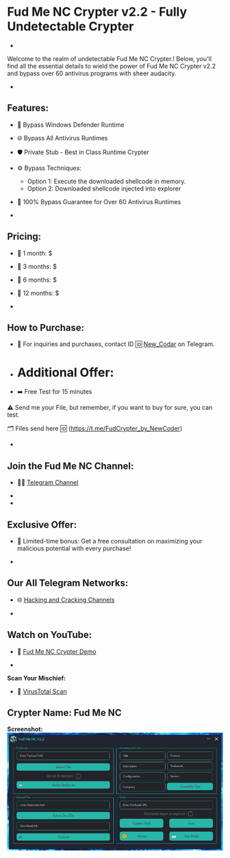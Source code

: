 # Fud Me NC Crypter v2.2 - Fully Undetectable Crypter

-
Welcome to the realm of undetectable Fud Me NC Crypter.! Below, you'll find all the essential details to wield the power of Fud Me NC Crypter v2.2 and bypass over 60 antivirus programs with sheer audacity.

-
## Features:
- 🚀 Bypass Windows Defender Runtime
- 🌐 Bypass All Antivirus Runtimes
- 🛡️ Private Stub - Best in Class Runtime Crypter
- ⚙️ Bypass Techniques:
  - Option 1: Execute the downloaded shellcode in memory.
  - Option 2: Downloaded shellcode injected into explorer
- 💯 100% Bypass Guarantee for Over 60 Antivirus Runtimes

-
## Pricing:
- 💼 1 month: $
- 💼 3 months: $
- 💼 6 months: $
- 💼 12 months: $

-
## How to Purchase:
- 💬 For inquiries and purchases, contact ID 🆔 [New_Codar](https://t.me/New_Codar) on Telegram.

- 
  # Additional Offer:
- ➡️ Free Test for 15 minutes

⚠️ Send me your File, but remember, if you want to buy for sure, you can test.

🗂 Files send here 🆔 (https://t.me/FudCrypter_by_NewCoder)


-
## Join the Fud Me NC Channel:
- 🕵️‍♂️ [Telegram Channel](https://t.me/FudCrypter_by_NewCoder)
- 

-
## Exclusive Offer:
- 🎁 Limited-time bonus: Get a free consultation on maximizing your malicious potential with every purchase!

-
## Our All Telegram Networks:
- 🌐 [Hacking and Cracking Channels](https://t.me/OurAllNetwork)

-
## Watch on YouTube:
- 🎥 [Fud Me NC Crypter Demo](https://youtu.be/8iz7ASI8daM)

-
**Scan Your Mischief:**
- 🦠 [VirusTotal Scan](https://virusscan.jotti.org/en-US/filescanjob/meteoriteeor3oc)


## Crypter Name: Fud Me NC

**Screenshot:**
![Screenshot 1](IMG_20240109_141302_784.jpg)
